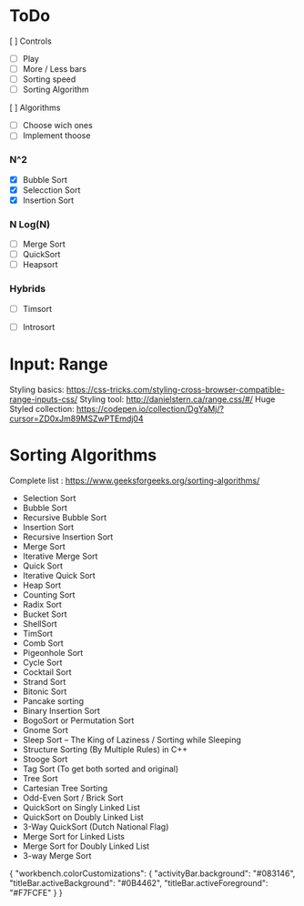 # ToDo
[ ] Controls
 - [ ] Play
 - [ ] More / Less bars
 - [ ] Sorting speed
 - [ ] Sorting Algorithm

[ ] Algorithms
- [ ] Choose wich ones  
- [ ] Implement thoose  

### N^2
- [X] Bubble Sort
- [X] Selecction Sort 
- [X] Insertion Sort
### N Log(N)
- [ ] Merge Sort
- [ ] QuickSort
- [ ] Heapsort
### Hybrids
- [ ] Timsort
- [ ] Introsort



# Input: Range
Styling basics: https://css-tricks.com/styling-cross-browser-compatible-range-inputs-css/
Styling tool: http://danielstern.ca/range.css/#/
Huge Styled collection: https://codepen.io/collection/DgYaMj/?cursor=ZD0xJm89MSZwPTEmdj04
# Sorting Algorithms
Complete list : https://www.geeksforgeeks.org/sorting-algorithms/
* Selection Sort
* Bubble Sort
* Recursive Bubble Sort
* Insertion Sort
* Recursive Insertion Sort
* Merge Sort
* Iterative Merge Sort
* Quick Sort
* Iterative Quick Sort
* Heap Sort
* Counting Sort
* Radix Sort
* Bucket Sort
* ShellSort
* TimSort
* Comb Sort
* Pigeonhole Sort
* Cycle Sort
* Cocktail Sort
* Strand Sort
* Bitonic Sort
* Pancake sorting
* Binary Insertion Sort
* BogoSort or Permutation Sort
* Gnome Sort
* Sleep Sort – The King of Laziness / Sorting while Sleeping
* Structure Sorting (By Multiple Rules) in C++
* Stooge Sort
* Tag Sort (To get both sorted and original)
* Tree Sort
* Cartesian Tree Sorting
* Odd-Even Sort / Brick Sort
* QuickSort on Singly Linked List
* QuickSort on Doubly Linked List
* 3-Way QuickSort (Dutch National Flag)
* Merge Sort for Linked Lists
* Merge Sort for Doubly Linked List
* 3-way Merge Sort

{
  "workbench.colorCustomizations": {
    "activityBar.background": "#083146",
    "titleBar.activeBackground": "#0B4462",
    "titleBar.activeForeground": "#F7FCFE"
  }
}